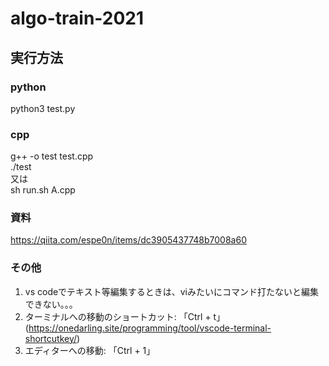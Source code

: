 # algo-train-2021

## 実行方法
### python
python3 test.py

### cpp
g++ -o test test.cpp  
./test  
又は  
sh run.sh A.cpp

### 資料
https://qiita.com/espe0n/items/dc3905437748b7008a60

### その他
1. vs codeでテキスト等編集するときは、viみたいにコマンド打たないと編集できない。。。
2. ターミナルへの移動のショートカット: 「Ctrl + t」
   (https://onedarling.site/programming/tool/vscode-terminal-shortcutkey/)
3. エディターへの移動: 「Ctrl + 1」